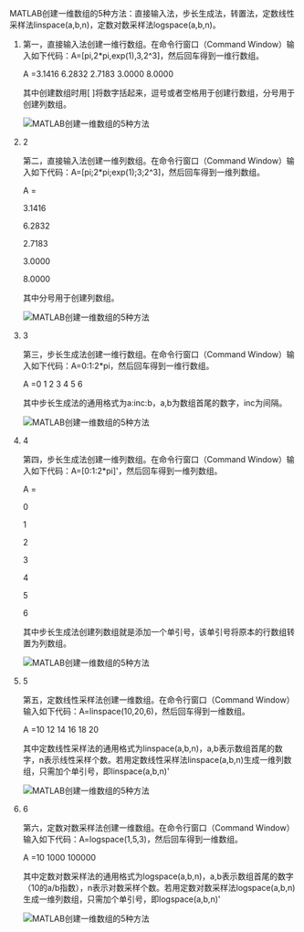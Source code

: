 MATLAB创建一维数组的5种方法：直接输入法，步长生成法，转置法，定数线性采样法linspace(a,b,n)，定数对数采样法logspace(a,b,n)。



1. 第一，直接输入法创建一维行数组。在命令行窗口（Command Window）输入如下代码：A=[pi,2*pi,exp(1),3,2^3]，然后回车得到一维行数组。

   A =3.1416  6.2832  2.7183  3.0000  8.0000

   其中创建数组时用[ ]将数字括起来，逗号或者空格用于创建行数组，分号用于创建列数组。

   ![MATLAB创建一维数组的5种方法](https://exp-picture.cdn.bcebos.com/e6ae36066b0192dd1b014a471a87031c98c0f095.jpg?x-bce-process=image%2Fresize%2Cm_lfit%2Cw_500%2Climit_1%2Fquality%2Cq_80)

2.  2

    第二，直接输入法创建一维列数组。在命令行窗口（Command Window）输入如下代码：A=[pi;2*pi;exp(1);3;2^3]，然后回车得到一维列数组。

    A =

    3.1416

    6.2832

    2.7183

    3.0000

    8.0000

    其中分号用于创建列数组。

    ![MATLAB创建一维数组的5种方法](https://exp-picture.cdn.bcebos.com/bfa52adaf05e4a234f3002a91dd818196020e295.jpg?x-bce-process=image%2Fresize%2Cm_lfit%2Cw_500%2Climit_1%2Fquality%2Cq_80)

3.  3

    第三，步长生成法创建一维行数组。在命令行窗口（Command Window）输入如下代码：A=0:1:2*pi，然后回车得到一维行数组。

    A =0   1   2   3   4   5   6

    其中步长生成法的通用格式为a:inc:b，a,b为数组首尾的数字，inc为间隔。

    ![MATLAB创建一维数组的5种方法](https://exp-picture.cdn.bcebos.com/bab5c45872dade49244e77e226042e6816e9d595.jpg?x-bce-process=image%2Fresize%2Cm_lfit%2Cw_500%2Climit_1%2Fquality%2Cq_80)

4.  4

    第四，步长生成法创建一维列数组。在命令行窗口（Command Window）输入如下代码：A=[0:1:2*pi]'，然后回车得到一维列数组。

    A =

    0

    1

    2

    3

    4

    5

    6

    其中步长生成法创建列数组就是添加一个单引号，该单引号将原本的行数组转置为列数组。

    ![MATLAB创建一维数组的5种方法](https://exp-picture.cdn.bcebos.com/d9a8d2d2bb665159d601ec9e8fe23ea23b42c795.jpg?x-bce-process=image%2Fresize%2Cm_lfit%2Cw_500%2Climit_1%2Fquality%2Cq_80)

5.  5

    第五，定数线性采样法创建一维数组。在命令行窗口（Command Window）输入如下代码：A=linspace(10,20,6)，然后回车得到一维数组。

    A =10  12  14  16  18  20

    其中定数线性采样法的通用格式为linspace(a,b,n)，a,b表示数组首尾的数字，n表示线性采样个数。若用定数线性采样法linspace(a,b,n)生成一维列数组，只需加个单引号，即linspace(a,b,n)'

    ![MATLAB创建一维数组的5种方法](https://exp-picture.cdn.bcebos.com/0d55dc7bd2828689c2074b0565f97fbd4d7c379a.jpg?x-bce-process=image%2Fresize%2Cm_lfit%2Cw_500%2Climit_1%2Fquality%2Cq_80)

6.  6

    第六，定数对数采样法创建一维数组。在命令行窗口（Command Window）输入如下代码：A=logspace(1,5,3)，然后回车得到一维数组。

    A =10    1000   100000

    其中定数对数采样法的通用格式为logspace(a,b,n)，a,b表示数组首尾的数字（10的a/b指数），n表示对数采样个数。若用定数对数采样法logspace(a,b,n)生成一维列数组，只需加个单引号，即logspace(a,b,n)'

    ![MATLAB创建一维数组的5种方法](https://exp-picture.cdn.bcebos.com/e076d77622bc7dc5be26d7eb5e460596b914299a.jpg?x-bce-process=image%2Fresize%2Cm_lfit%2Cw_500%2Climit_1%2Fquality%2Cq_80)